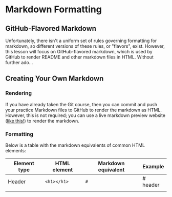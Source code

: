 # Markdown Formatting

## GitHub-Flavored Markdown

Unfortunately, there isn't a uniform set of rules governing formatting for markdown, so different versions of these rules, or "flavors", exist. However, this lesson will focus on GitHub-flavored markdown, which is used by GitHub to render README and other markdown files in HTML. Without further ado...

## Creating Your Own Markdown

### Rendering
If you have already taken the Git course, then you can commit and push your practice Markdown files to GitHub to render the markdown as HTML. However, this is not required; you can use a live markdown preview website ([like this!](http://markdownlivepreview.com/)) to render the markdown.

### Formatting
Below is a table with the markdown equivalents of common HTML elements:

| Element type | HTML element | Markdown equivalent | Example  |
|--------------|--------------|---------------------|----------|
| Header       | `<h1></h1>`  | `#`                 | # header |
|              |              |                     |          |
